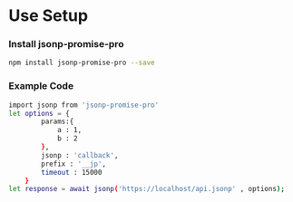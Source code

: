 
# Use Setup

### Install jsonp-promise-pro

``` bash
npm install jsonp-promise-pro --save
```

### Example Code

``` bash
import jsonp from 'jsonp-promise-pro'
let options = {
        params:{
            a : 1,
            b : 2
        },
        jsonp : 'callback',
        prefix : '__jp',
        timeout : 15000
    }
let response = await jsonp('https://localhost/api.jsonp' , options);
```